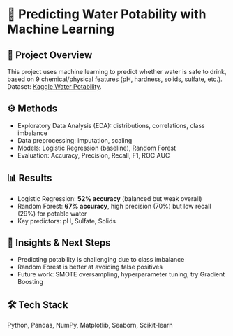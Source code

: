 # 🚰 Predicting Water Potability with Machine Learning

## 📖 Project Overview
This project uses machine learning to predict whether water is safe to drink, based on 9 chemical/physical features (pH, hardness, solids, sulfate, etc.). Dataset: [Kaggle Water Potability](https://www.kaggle.com/datasets/adityakadiwal/water-potability).

## ⚙️ Methods
- Exploratory Data Analysis (EDA): distributions, correlations, class imbalance
- Data preprocessing: imputation, scaling
- Models: Logistic Regression (baseline), Random Forest
- Evaluation: Accuracy, Precision, Recall, F1, ROC AUC

## 📊 Results
- Logistic Regression: **52% accuracy** (balanced but weak overall)
- Random Forest: **67% accuracy**, high precision (70%) but low recall (29%) for potable water
- Key predictors: pH, Sulfate, Solids

## 🔮 Insights & Next Steps
- Predicting potability is challenging due to class imbalance
- Random Forest is better at avoiding false positives
- Future work: SMOTE oversampling, hyperparameter tuning, try Gradient Boosting

## 🛠️ Tech Stack
Python, Pandas, NumPy, Matplotlib, Seaborn, Scikit-learn
